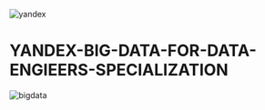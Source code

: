 ![yandex](https://user-images.githubusercontent.com/7158671/34641285-45d5a35a-f30a-11e7-9c07-17ff1dc2832d.png)

# YANDEX-BIG-DATA-FOR-DATA-ENGIEERS-SPECIALIZATION


![bigdata](https://user-images.githubusercontent.com/7158671/34641275-2a7946f2-f30a-11e7-833d-ce73304a545c.jpg)
